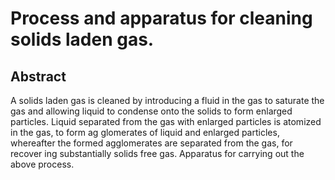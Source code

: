 # Process and apparatus for cleaning solids laden gas.

## Abstract
A solids laden gas is cleaned by introducing a fluid in the gas to saturate the gas and allowing liquid to condense onto the solids to form enlarged particles. Liquid separated from the gas with enlarged particles is atomized in the gas, to form ag glomerates of liquid and enlarged particles, whereafter the formed agglomerates are separated from the gas, for recover ing substantially solids free gas. Apparatus for carrying out the above process.
